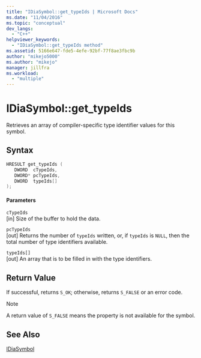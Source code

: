 ```yaml
---
title: "IDiaSymbol::get_typeIds | Microsoft Docs"
ms.date: "11/04/2016"
ms.topic: "conceptual"
dev_langs: 
  - "C++"
helpviewer_keywords: 
  - "IDiaSymbol::get_typeIds method"
ms.assetid: 5166e647-fde5-4efe-92bf-77f8ae3fbc9b
author: "mikejo5000"
ms.author: "mikejo"
manager: jillfra
ms.workload: 
  - "multiple"
---
```

# IDiaSymbol::get_typeIds
Retrieves an array of compiler-specific type identifier values for this symbol.  
  
## Syntax  
  
```C++  
HRESULT get_typeIds (   
   DWORD  cTypeIds,  
   DWORD* pcTypeIds,  
   DWORD  typeIds[]  
);  
```  
  
#### Parameters  
 `cTypeIds`  
 [in] Size of the buffer to hold the data.  
  
 `pcTypeIds`  
 [out] Returns the number of `typeIds` written, or, if `typeIds` is `NULL`, then the total number of type identifiers available.  
  
 `typeIds[]`  
 [out] An array that is to be filled in with the type identifiers.  
  
## Return Value  
 If successful, returns `S_OK`; otherwise, returns `S_FALSE` or an error code.  
  
> [!NOTE]
>  A return value of `S_FALSE` means the property is not available for the symbol.  
  
## See Also  
 [IDiaSymbol](../../debugger/debug-interface-access/idiasymbol.md)